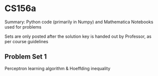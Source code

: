# CS156a
Summary: Python code (primarily in Numpy) and Mathematica Notebooks used for problems

Sets are only posted after the solution key is handed out by Professor, as per course guidelines

## Problem Set 1
Perceptron learning algorithm & Hoeffding inequality

